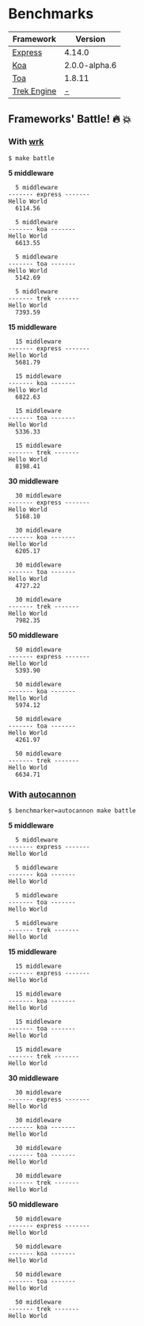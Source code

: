 # Benchmarks

| Framework | Version |  
| --- | --- |  
| [Express][] | 4.14.0 |  
| [Koa][] | 2.0.0-alpha.6 |  
| [Toa][] | 1.8.11 |  
| [Trek Engine](..) | [-](../package.json) |  


## Frameworks' Battle! :fire: :collision:

### With [wrk][]

```
$ make battle
```

**5 middleware**

```
  5 middleware
------- express -------
Hello World
  6114.56

  5 middleware
------- koa -------
Hello World
  6613.55

  5 middleware
------- toa -------
Hello World
  5142.69

  5 middleware
------- trek -------
Hello World
  7393.59
```

**15 middleware**

```
  15 middleware
------- express -------
Hello World
  5681.79

  15 middleware
------- koa -------
Hello World
  6822.63

  15 middleware
------- toa -------
Hello World
  5336.33

  15 middleware
------- trek -------
Hello World
  8198.41
```

**30 middleware**

```
  30 middleware
------- express -------
Hello World
  5168.10

  30 middleware
------- koa -------
Hello World
  6205.17

  30 middleware
------- toa -------
Hello World
  4727.22

  30 middleware
------- trek -------
Hello World
  7982.35
```

**50 middleware**

```
  50 middleware
------- express -------
Hello World
  5393.90

  50 middleware
------- koa -------
Hello World
  5974.12

  50 middleware
------- toa -------
Hello World
  4261.97

  50 middleware
------- trek -------
Hello World
  6634.71
```

### With [autocannon][]

```
$ benchmarker=autocannon make battle
```

**5 middleware**

```
  5 middleware
------- express -------
Hello World

  5 middleware
------- koa -------
Hello World

  5 middleware
------- toa -------
Hello World

  5 middleware
------- trek -------
Hello World
```

**15 middleware**

```
  15 middleware
------- express -------
Hello World

  15 middleware
------- koa -------
Hello World

  15 middleware
------- toa -------
Hello World

  15 middleware
------- trek -------
Hello World
```

**30 middleware**

```
  30 middleware
------- express -------
Hello World

  30 middleware
------- koa -------
Hello World

  30 middleware
------- toa -------
Hello World

  30 middleware
------- trek -------
Hello World
```

**50 middleware**

```
  50 middleware
------- express -------
Hello World

  50 middleware
------- koa -------
Hello World

  50 middleware
------- toa -------
Hello World

  50 middleware
------- trek -------
Hello World
```

[wrk]: https://github.com/wg/wrk
[autocannon]: https://github.com/mcollina/autocannon
[Express]: https://github.com/expressjs/express
[Koa]: https://github.com/koajs/koa/tree/v2.x
[Toa]: https://github.com/toajs/toa
